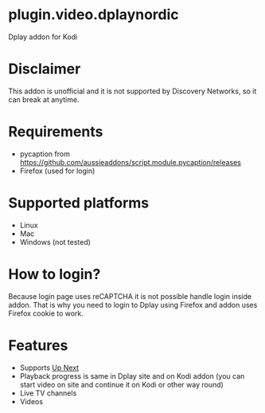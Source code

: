 # plugin.video.dplaynordic
Dplay addon for Kodi

# Disclaimer
This addon is unofficial and it is not supported by Discovery Networks, so it can break at anytime.

# Requirements
- pycaption from https://github.com/aussieaddons/script.module.pycaption/releases
- Firefox (used for login)

# Supported platforms
- Linux
- Mac
- Windows (not tested)

# How to login?
Because login page uses reCAPTCHA it is not possible handle login inside addon. That is why you need to login to Dplay using Firefox and addon uses Firefox cookie to work.

# Features
- Supports <a href="https://forum.kodi.tv/showthread.php?tid=336747">Up Next</a>
- Playback progress is same in Dplay site and on Kodi addon (you can start video on site and continue it on Kodi or other way round)
- Live TV channels
- Videos
